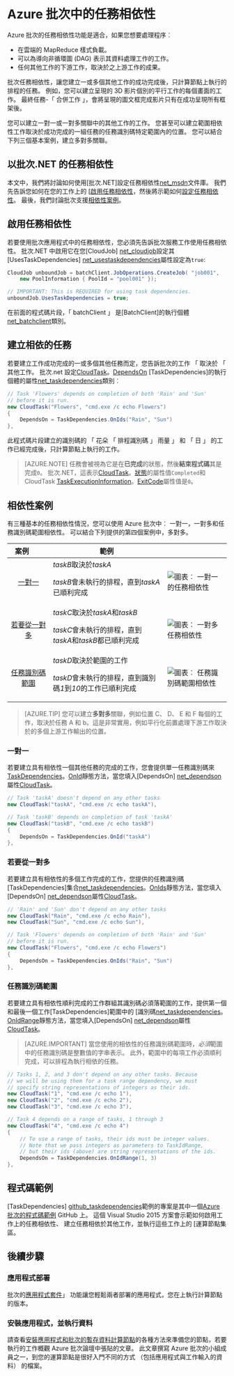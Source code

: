 <properties
    pageTitle="任務相依性類型 Azure 批次 |Microsoft Azure"
    description="建立取決於其他工作，以處理 MapReduce 樣式和類似的大型資料成功完成的工作負載 Azure 批次。"
    services="batch"
    documentationCenter=".net"
    authors="mmacy"
    manager="timlt"
    editor="" />

<tags
    ms.service="batch"
    ms.devlang="multiple"
    ms.topic="article"
    ms.tgt_pltfrm="vm-windows"
    ms.workload="big-compute"
    ms.date="09/28/2016"
    ms.author="marsma" />

# <a name="task-dependencies-in-azure-batch"></a>Azure 批次中的任務相依性

Azure 批次的任務相依性功能是適合，如果您想要處理程序︰

- 在雲端的 MapReduce 樣式負載。
- 可以為導向非循環圖 (DAG) 表示其資料處理工作的工作。
- 任何其他工作的下游工作，取決於之上游工作的成果。

批次任務相依性，讓您建立一或多個其他工作的成功完成後，只計算節點上執行的排程的任務。 例如，您可以建立呈現的 3D 影片個別的平行工作的每個畫面的工作。 最終任務-「 合併工作 」，會將呈現的圖文框完成影片只有在成功呈現所有框架後。

您可以建立一對一或一對多關聯中的其他工作的工作。 您甚至可以建立範圍相依性工作取決於成功完成的一組任務的任務識別碼特定範圍內的位置。 您可以結合下列三個基本案例，建立多對多關聯。

## <a name="task-dependencies-with-batch-net"></a>以批次.NET 的任務相依性

本文中，我們將討論如何使用[批次.NET]設定任務相依性[net_msdn]文件庫。 我們先告訴您如何在您的工作上的 [[啟用任務相依性](#enable-task-dependencies)，然後將示範如何[設定任務相依性](#create-dependent-tasks)。 最後，我們討論批次支援[相依性案例](#dependency-scenarios)。

## <a name="enable-task-dependencies"></a>啟用任務相依性

若要使用批次應用程式中的任務相依性，您必須先告訴批次服務工作使用任務相依性。 批次.NET 中啟用它在您[CloudJob] [net_cloudjob]設定其[UsesTaskDependencies] [net_usestaskdependencies]屬性設定為`true`:

```csharp
CloudJob unboundJob = batchClient.JobOperations.CreateJob( "job001",
    new PoolInformation { PoolId = "pool001" });

// IMPORTANT: This is REQUIRED for using task dependencies.
unboundJob.UsesTaskDependencies = true;
```

在前面的程式碼片段，「 batchClient 」 是[BatchClient]的執行個體[net_batchclient]類別。

## <a name="create-dependent-tasks"></a>建立相依的任務

若要建立工作成功完成的一或多個其他任務而定，您告訴批次的工作 「 取決於 「 其他工作。 批次.net 設定[CloudTask][net_cloudtask]。[DependsOn][net_dependson] [TaskDependencies]的執行個體的屬性[net_taskdependencies]類別︰

```csharp
// Task 'Flowers' depends on completion of both 'Rain' and 'Sun'
// before it is run.
new CloudTask("Flowers", "cmd.exe /c echo Flowers")
{
    DependsOn = TaskDependencies.OnIds("Rain", "Sun")
},
```

此程式碼片段建立的識別碼的 「 花朵 「 排程識別碼 」 雨量 」 和 「 日 」 的工作已經完成後，只計算節點上執行的工作。

 > [AZURE.NOTE] 任務會被視為它是在**已完成**的狀態，然後**結束程式碼**其是完成`0`。 批次.NET，這表示[CloudTask][net_cloudtask]。[狀態][net_taskstate]的屬性值`Completed`和 CloudTask [TaskExecutionInformation][net_taskexecutioninformation]。[ExitCode][net_exitcode]屬性值是`0`。

## <a name="dependency-scenarios"></a>相依性案例

有三種基本的任務相依性情況，您可以使用 Azure 批次中︰ 一對一，一對多和任務識別碼範圍相依性。 可以結合下列提供的第四個案例中，多對多。

 案例&nbsp;&nbsp;&nbsp;&nbsp;&nbsp;&nbsp;&nbsp; | 範例 | |
 :-------------------: | ------------------- | -------------------
 [一對一](#one-to-one) | *taskB*取決於*taskA* <p/> *taskB*會未執行的排程，直到*taskA*已順利完成 | ![圖表︰ 一對一的任務相依性][1]
 [若要從一對多](#one-to-many) | *taskC*取決於*taskA*和*taskB* <p/> *taskC*會未執行的排程，直到*taskA*和*taskB*都已順利完成 | ![圖表︰ 一對多任務相依性][2]
 [任務識別碼範圍](#task-id-range) | *taskD*取決於範圍的工作 <p/> *taskD*會未執行的排程，直到識別碼*1*到*10*的工作已順利完成 | ![圖表︰ 任務識別碼範圍相依性][3]

>[AZURE.TIP] 您可以建立**多對多**關聯，例如位置 C、 D、 E 和 F 每個的工作，取決於任務 A 和 b。這是非常實用，例如平行化前置處理下游工作取決於的多個上游工作輸出的位置。

### <a name="one-to-one"></a>一對一

若要建立具有相依性一個其他任務的完成的工作，您會提供單一任務識別碼來[TaskDependencies][net_taskdependencies]。[OnId][net_onid]靜態方法，當您填入[DependsOn] [net_dependson]屬性[CloudTask][net_cloudtask]。

```csharp
// Task 'taskA' doesn't depend on any other tasks
new CloudTask("taskA", "cmd.exe /c echo taskA"),

// Task 'taskB' depends on completion of task 'taskA'
new CloudTask("taskB", "cmd.exe /c echo taskB")
{
    DependsOn = TaskDependencies.OnId("taskA")
},
```

### <a name="one-to-many"></a>若要從一對多

若要建立具有相依性的多個工作完成的工作，您提供的任務識別碼[TaskDependencies]集合[net_taskdependencies]。[OnIds][net_onids]靜態方法，當您填入[DependsOn] [net_dependson]屬性[CloudTask][net_cloudtask]。

```csharp
// 'Rain' and 'Sun' don't depend on any other tasks
new CloudTask("Rain", "cmd.exe /c echo Rain"),
new CloudTask("Sun", "cmd.exe /c echo Sun"),

// Task 'Flowers' depends on completion of both 'Rain' and 'Sun'
// before it is run.
new CloudTask("Flowers", "cmd.exe /c echo Flowers")
{
    DependsOn = TaskDependencies.OnIds("Rain", "Sun")
},
```

### <a name="task-id-range"></a>任務識別碼範圍

若要建立具有相依性順利完成的工作群組其識別碼必須落範圍的工作，提供第一個和最後一個工作[TaskDependencies]範圍中的 [識別碼[net_taskdependencies]。[OnIdRange][net_onidrange]靜態方法，當您填入[DependsOn] [net_dependson]屬性[CloudTask][net_cloudtask]。

>[AZURE.IMPORTANT] 當您使用的相依性的任務識別碼範圍時，*必須*範圍中的任務識別碼是整數值的字串表示。 此外，範圍中的每項工作必須順利完成，可以排程為執行相依的任務。

```csharp
// Tasks 1, 2, and 3 don't depend on any other tasks. Because
// we will be using them for a task range dependency, we must
// specify string representations of integers as their ids.
new CloudTask("1", "cmd.exe /c echo 1"),
new CloudTask("2", "cmd.exe /c echo 2"),
new CloudTask("3", "cmd.exe /c echo 3"),

// Task 4 depends on a range of tasks, 1 through 3
new CloudTask("4", "cmd.exe /c echo 4")
{
    // To use a range of tasks, their ids must be integer values.
    // Note that we pass integers as parameters to TaskIdRange,
    // but their ids (above) are string representations of the ids.
    DependsOn = TaskDependencies.OnIdRange(1, 3)
},
```

## <a name="code-sample"></a>程式碼範例

[TaskDependencies] [github_taskdependencies]範例的專案是其中一個[Azure 批次的程式碼範例][ github_samples] GitHub 上。 這個 Visual Studio 2015 方案會示範如何啟用工作上的任務相依性、 建立任務相依於其他工作，並執行這些工作上的 [運算節點集區。

## <a name="next-steps"></a>後續步驟

### <a name="application-deployment"></a>應用程式部署

批次的[應用程式套件](batch-application-packages.md)」 功能讓您輕鬆兩者部署的應用程式，您在上執行計算節點的版本。

### <a name="installing-applications-and-staging-data"></a>安裝應用程式，並執行資料

請查看[安裝應用程式和批次的暫存資料計算節點][forum_post]的各種方法來準備您的節點，若要執行的工作概觀 Azure 批次論壇中張貼的文章。 此文章撰寫 Azure 批次的小組成員之一，到您的運算節點是很好入門不同的方式 （包括應用程式與工作輸入的資料） 的檔案。

[forum_post]: https://social.msdn.microsoft.com/Forums/en-US/87b19671-1bdf-427a-972c-2af7e5ba82d9/installing-applications-and-staging-data-on-batch-compute-nodes?forum=azurebatch
[github_taskdependencies]: https://github.com/Azure/azure-batch-samples/tree/master/CSharp/ArticleProjects/TaskDependencies
[github_samples]: https://github.com/Azure/azure-batch-samples
[net_batchclient]: https://msdn.microsoft.com/library/azure/microsoft.azure.batch.batchclient.aspx
[net_cloudjob]: https://msdn.microsoft.com/library/azure/microsoft.azure.batch.cloudjob.aspx
[net_cloudtask]: https://msdn.microsoft.com/library/azure/microsoft.azure.batch.cloudtask.aspx
[net_dependson]: https://msdn.microsoft.com/library/azure/microsoft.azure.batch.cloudtask.dependson.aspx
[net_exitcode]: https://msdn.microsoft.com/library/azure/microsoft.azure.batch.taskexecutioninformation.exitcode.aspx
[net_msdn]: https://msdn.microsoft.com/library/azure/mt348682.aspx
[net_onid]: https://msdn.microsoft.com/library/microsoft.azure.batch.taskdependencies.onid.aspx
[net_onids]: https://msdn.microsoft.com/library/microsoft.azure.batch.taskdependencies.onids.aspx
[net_onidrange]: https://msdn.microsoft.com/library/microsoft.azure.batch.taskdependencies.onidrange.aspx
[net_taskexecutioninformation]: https://msdn.microsoft.com/library/azure/microsoft.azure.batch.taskexecutioninformation.aspx
[net_taskstate]: https://msdn.microsoft.com/library/azure/microsoft.azure.batch.common.taskstate.aspx
[net_usestaskdependencies]: https://msdn.microsoft.com/library/azure/microsoft.azure.batch.cloudjob.usestaskdependencies.aspx
[net_taskdependencies]: https://msdn.microsoft.com/library/azure/microsoft.azure.batch.taskdependencies.aspx

[1]: ./media/batch-task-dependency/01_one_to_one.png "圖表︰ 一對一相依性"
[2]: ./media/batch-task-dependency/02_one_to_many.png "圖表︰ 一對多相依性"
[3]: ./media/batch-task-dependency/03_task_id_range.png "圖表︰ 任務識別碼範圍相依性"
